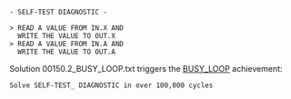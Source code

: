 ```
- SELF-TEST DIAGNOSTIC -

> READ A VALUE FROM IN.X AND
  WRITE THE VALUE TO OUT.X
> READ A VALUE FROM IN.A AND
  WRITE THE VALUE TO OUT.A
```

Solution 00150.2_BUSY_LOOP.txt triggers the
[BUSY_LOOP](http://steamcommunity.com/stats/370360/achievements/) achievement:
```
Solve SELF-TEST_ DIAGNOSTIC in over 100,000 cycles
```
